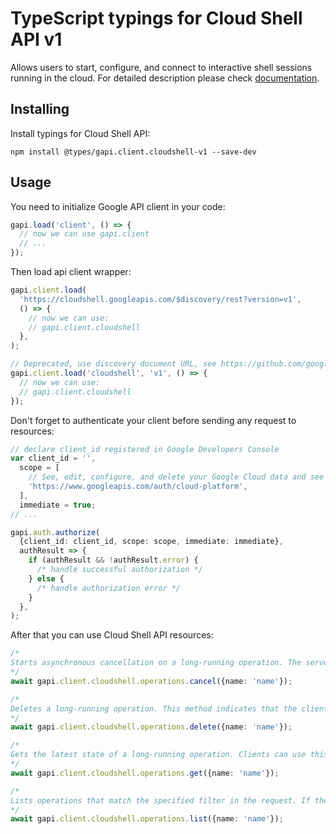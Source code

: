 # TypeScript typings for Cloud Shell API v1

Allows users to start, configure, and connect to interactive shell sessions running in the cloud.
For detailed description please check [documentation](https://cloud.google.com/shell/docs/).

## Installing

Install typings for Cloud Shell API:

```
npm install @types/gapi.client.cloudshell-v1 --save-dev
```

## Usage

You need to initialize Google API client in your code:

```typescript
gapi.load('client', () => {
  // now we can use gapi.client
  // ...
});
```

Then load api client wrapper:

```typescript
gapi.client.load(
  'https://cloudshell.googleapis.com/$discovery/rest?version=v1',
  () => {
    // now we can use:
    // gapi.client.cloudshell
  },
);
```

```typescript
// Deprecated, use discovery document URL, see https://github.com/google/google-api-javascript-client/blob/master/docs/reference.md#----gapiclientloadname----version----callback--
gapi.client.load('cloudshell', 'v1', () => {
  // now we can use:
  // gapi.client.cloudshell
});
```

Don't forget to authenticate your client before sending any request to resources:

```typescript
// declare client_id registered in Google Developers Console
var client_id = '',
  scope = [
    // See, edit, configure, and delete your Google Cloud data and see the email address for your Google Account.
    'https://www.googleapis.com/auth/cloud-platform',
  ],
  immediate = true;
// ...

gapi.auth.authorize(
  {client_id: client_id, scope: scope, immediate: immediate},
  authResult => {
    if (authResult && !authResult.error) {
      /* handle successful authorization */
    } else {
      /* handle authorization error */
    }
  },
);
```

After that you can use Cloud Shell API resources: <!-- TODO: make this work for multiple namespaces -->

```typescript
/*
Starts asynchronous cancellation on a long-running operation. The server makes a best effort to cancel the operation, but success is not guaranteed. If the server doesn't support this method, it returns `google.rpc.Code.UNIMPLEMENTED`. Clients can use Operations.GetOperation or other methods to check whether the cancellation succeeded or whether the operation completed despite cancellation. On successful cancellation, the operation is not deleted; instead, it becomes an operation with an Operation.error value with a google.rpc.Status.code of `1`, corresponding to `Code.CANCELLED`.
*/
await gapi.client.cloudshell.operations.cancel({name: 'name'});

/*
Deletes a long-running operation. This method indicates that the client is no longer interested in the operation result. It does not cancel the operation. If the server doesn't support this method, it returns `google.rpc.Code.UNIMPLEMENTED`.
*/
await gapi.client.cloudshell.operations.delete({name: 'name'});

/*
Gets the latest state of a long-running operation. Clients can use this method to poll the operation result at intervals as recommended by the API service.
*/
await gapi.client.cloudshell.operations.get({name: 'name'});

/*
Lists operations that match the specified filter in the request. If the server doesn't support this method, it returns `UNIMPLEMENTED`.
*/
await gapi.client.cloudshell.operations.list({name: 'name'});
```
